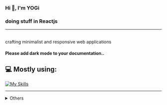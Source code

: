 <h3>Hi 👋, I'm YOGi</h3>

### doing stuff in Reactjs

<hr />
<br />
crafting minimalist and responsive web applications

#### Please add dark mode to your documentation..

## 💻 Mostly using:

[![My Skills](https://skillicons.dev/icons?i=js,ts,nodejs,mysql,postgres,prisma,react,nextjs,tailwind&perline=3)](https://skillicons.dev)

<hr />

<details>
<summary>Others</summary>

## 🤔 interested in

[![My Skills](https://skillicons.dev/icons?i=go,nest,docker,vite,vue,nuxtjs)](https://skillicons.dev)

  <details>
  <summary>Github Stats ⚡</summary>
  
  <a href="#">![Github stats](https://github-readme-stats.vercel.app/api?username=yogyy&theme=blueberry&count_private=true&hide_border=true&line_height=20)</a>
  <a href="#">![Top Langs](https://github-readme-stats.vercel.app/api/top-langs/?username=yogyy&layout=compact&theme=blueberry&count_private=true&hide_border=true)</a>
  </details>
</details>
